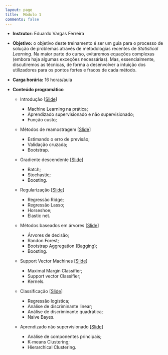 ```yaml
---
layout: page
title:  Módulo 1
comments: false
---
```

* **Instrutor:** Eduardo Vargas Ferreira

* **Objetivo:** o objetivo deste treinamento é ser um guia para o processo de solução de problemas através de metodologias recentes de *Statistical Learning*. Na maior parte do curso, evitaremos equações complexas (embora haja algumas exceções necessárias). Mas, essencialmente, discutiremos as técnicas, de forma a desenvolver a intuição dos utilizadores para os pontos fortes e fracos de cada método.

* **Carga horária:** 16 horas/aula

* **Conteúdo programático**

   - Introdução [[Slide]()] 
       * Machine Learning na prática;
       * Aprendizado supervisionado e não supervisionado;
       * Função custo;
       
   - Métodos de reamostragem [[Slide]()] 
       * Estimando o erro de previsão;
       * Validação cruzada;
       * Bootstrap.
       
   - Gradiente descendente [[Slide]()] 
       * Batch; 
       * Stochastic; 
       * Boosting.
       
   - Regularização [[Slide]()] 
       * Regressão Ridge;
       * Regressão Lasso;
       * Horseshoe;
       * Elastic net.
   
   - Métodos baseados em árvores [[Slide]()] 
       * Árvores de decisão;
       * Randon Forest;
       * Bootstrap Aggregation (Bagging);
       * Boosting.
     
   - Support Vector Machines [[Slide]()] 
       * Maximal Margin Classifier;
       * Support vector Classifier;
       * Kernels.
   
   - Classificação [[Slide]()] 
       * Regressão logística;
       * Análise de discriminante linear; 
       * Análise de discriminante quadrática;
       * Naive Bayes.
   
   - Aprendizado não supervisionado [[Slide]()] 
       * Análise de componentes principais;
       * K-means Clustering;
       * Hierarchical Clustering. 
       
   
